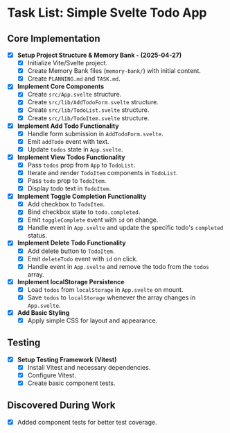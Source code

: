 # Task List: Simple Svelte Todo App

## Core Implementation

*   [x] **Setup Project Structure & Memory Bank - (2025-04-27)**
    *   [x] Initialize Vite/Svelte project.
    *   [x] Create Memory Bank files (`memory-bank/`) with initial content.
    *   [x] Create `PLANNING.md` and `TASK.md`.
*   [x] **Implement Core Components**
    *   [x] Create `src/App.svelte` structure.
    *   [x] Create `src/lib/AddTodoForm.svelte` structure.
    *   [x] Create `src/lib/TodoList.svelte` structure.
    *   [x] Create `src/lib/TodoItem.svelte` structure.
*   [x] **Implement Add Todo Functionality**
    *   [x] Handle form submission in `AddTodoForm.svelte`.
    *   [x] Emit `addTodo` event with text.
    *   [x] Update `todos` state in `App.svelte`.
*   [x] **Implement View Todos Functionality**
    *   [x] Pass `todos` prop from `App` to `TodoList`.
    *   [x] Iterate and render `TodoItem` components in `TodoList`.
    *   [x] Pass `todo` prop to `TodoItem`.
    *   [x] Display todo text in `TodoItem`.
*   [x] **Implement Toggle Completion Functionality**
    *   [x] Add checkbox to `TodoItem`.
    *   [x] Bind checkbox state to `todo.completed`.
    *   [x] Emit `toggleComplete` event with `id` on change.
    *   [x] Handle event in `App.svelte` and update the specific todo's `completed` status.
*   [x] **Implement Delete Todo Functionality**
    *   [x] Add delete button to `TodoItem`.
    *   [x] Emit `deleteTodo` event with `id` on click.
    *   [x] Handle event in `App.svelte` and remove the todo from the `todos` array.
*   [x] **Implement localStorage Persistence**
    *   [x] Load `todos` from `localStorage` in `App.svelte` on mount.
    *   [x] Save `todos` to `localStorage` whenever the array changes in `App.svelte`.
*   [x] **Add Basic Styling**
    *   [x] Apply simple CSS for layout and appearance.

## Testing

*   [x] **Setup Testing Framework (Vitest)**
    *   [x] Install Vitest and necessary dependencies.
    *   [x] Configure Vitest.
    *   [x] Create basic component tests.

## Discovered During Work

*   [x] Added component tests for better test coverage.

